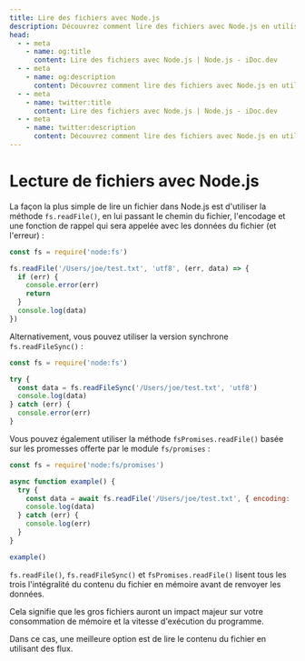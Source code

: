 ```yaml
---
title: Lire des fichiers avec Node.js
description: Découvrez comment lire des fichiers avec Node.js en utilisant les méthodes fs.readFile(), fs.readFileSync() et fsPromises.readFile().
head:
  - - meta
    - name: og:title
      content: Lire des fichiers avec Node.js | Node.js - iDoc.dev
  - - meta
    - name: og:description
      content: Découvrez comment lire des fichiers avec Node.js en utilisant les méthodes fs.readFile(), fs.readFileSync() et fsPromises.readFile().
  - - meta
    - name: twitter:title
      content: Lire des fichiers avec Node.js | Node.js - iDoc.dev
  - - meta
    - name: twitter:description
      content: Découvrez comment lire des fichiers avec Node.js en utilisant les méthodes fs.readFile(), fs.readFileSync() et fsPromises.readFile().
---
```



# Lecture de fichiers avec Node.js

La façon la plus simple de lire un fichier dans Node.js est d'utiliser la méthode `fs.readFile()`, en lui passant le chemin du fichier, l'encodage et une fonction de rappel qui sera appelée avec les données du fichier (et l'erreur) :

```javascript
const fs = require('node:fs')

fs.readFile('/Users/joe/test.txt', 'utf8', (err, data) => {
  if (err) {
    console.error(err)
    return
  }
  console.log(data)
})
```

Alternativement, vous pouvez utiliser la version synchrone `fs.readFileSync()` :

```javascript
const fs = require('node:fs')

try {
  const data = fs.readFileSync('/Users/joe/test.txt', 'utf8')
  console.log(data)
} catch (err) {
  console.error(err)
}
```

Vous pouvez également utiliser la méthode `fsPromises.readFile()` basée sur les promesses offerte par le module `fs/promises` :

```javascript
const fs = require('node:fs/promises')

async function example() {
  try {
    const data = await fs.readFile('/Users/joe/test.txt', { encoding: 'utf8' })
    console.log(data)
  } catch (err) {
    console.log(err)
  }
}

example()
```

`fs.readFile()`, `fs.readFileSync()` et `fsPromises.readFile()` lisent tous les trois l'intégralité du contenu du fichier en mémoire avant de renvoyer les données.

Cela signifie que les gros fichiers auront un impact majeur sur votre consommation de mémoire et la vitesse d'exécution du programme.

Dans ce cas, une meilleure option est de lire le contenu du fichier en utilisant des flux.

